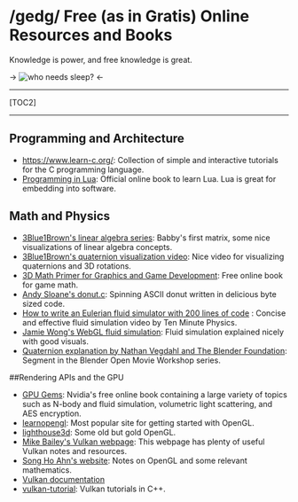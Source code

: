 #  /gedg/ Free (as in Gratis) Online Resources and Books

Knowledge is power, and free knowledge is great.

->
![who needs sleep?](https://i.imgur.com/iK19m0r.jpeg)
<-

***

[TOC2]

***

## Programming and Architecture

*  https://www.learn-c.org/: Collection of simple and interactive tutorials for the C programming language.
* [Programming in Lua](https://www.lua.org/pil/contents.html ): Official online book to learn Lua. Lua is great for embedding into software.

## Math and Physics

* [3Blue1Brown's linear algebra series](https://www.youtube.com/playlist?list=PL0-GT3co4r2y2YErbmuJw2L5tW4Ew2O5B): Babby's first matrix, some nice visualizations of linear algebra concepts. 
* [3Blue1Brown's quaternion visualization video](https://youtu.be/zjMuIxRvygQ): Nice video for visualizing quaternions and 3D rotations.
* [3D Math Primer for Graphics and Game Development](https://gamemath.com/): Free online book for game math.
* [Andy Sloane's donut.c](https://www.a1k0n.net/2011/07/20/donut-math.html): Spinning ASCII donut written in delicious byte sized code.
* [How to write an Eulerian fluid simulator with 200 lines of code](https://www.youtube.com/watch?v=iKAVRgIrUOU) : Concise and effective fluid simulation video by Ten Minute Physics. 
* [Jamie Wong's WebGL fluid simulation](https://jamie-wong.com/2016/08/05/webgl-fluid-simulation/): Fluid simulation explained nicely with good visuals.
* [Quaternion explanation by Nathan Vegdahl and The Blender Foundation](https://youtu.be/4mXL751ko0w): Segment in the Blender Open Movie Workshop series.

##Rendering APIs and the GPU

* [GPU Gems](https://developer.nvidia.com/gpugems/gpugems3/contributors): Nvidia's free online book containing a large variety of topics such as N-body and fluid simulation, volumetric light scattering, and AES encryption. 
* [learnopengl](https://learnopengl.com/): Most popular site for getting started with OpenGL.
* [lighthouse3d](http://www.lighthouse3d.com/tutorials/): Some old but gold OpenGL.
* [Mike Bailey's Vulkan webpage](https://web.engr.oregonstate.edu/~mjb/vulkan/): This webpage has plenty of useful Vulkan notes and resources.
* [Song Ho Ahn's website](http://www.songho.ca/index.html): Notes on OpenGL and some relevant mathematics.
* [Vulkan documentation](https://vulkan.lunarg.com/doc/sdk/)
* [vulkan-tutorial](https://vulkan-tutorial.com/): Vulkan tutorials in C++.